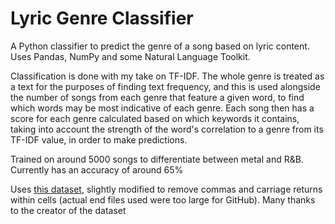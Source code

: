 # Lyric Genre Classifier
A Python classifier to predict the genre of a song based on lyric content. Uses Pandas, NumPy and some Natural Language Toolkit. 

Classification is done with my take on TF-IDF. The whole genre is treated as a text for the purposes of finding text frequency, and this is used alongside the number of songs from each genre that feature a given word, to find which words may be most indicative of each genre. Each song then has a score for each genre calculated based on which keywords it contains, taking into account the strength of the word's correlation to a genre from its TF-IDF value, in order to make predictions.

Trained on around 5000 songs to differentiate between metal and R&B.
Currently has an accuracy of around 65%

Uses [this dataset](https://www.kaggle.com/mateibejan/multilingual-lyrics-for-genre-classification), slightly modified to remove commas and carriage returns within cells (actual end files used were too large for GitHub). 
Many thanks to the creator of the dataset
